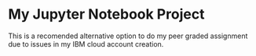 # My Jupyter Notebook Project
This is a recomended alternative option to do my peer graded assignment due to issues in my IBM cloud account creation.
